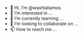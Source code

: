 - 👋 Hi, I’m @washialiamos
- 👀 I’m interested in ...
- 🌱 I’m currently learning ...
- 💞️ I’m looking to collaborate on ...
- 📫 How to reach me ...

<!---
washialiamos/washialiamos is a ✨ special ✨ repository because its `README.md` (this file) appears on your GitHub profile.
You can click the Preview link to take a look at your changes.
--->
